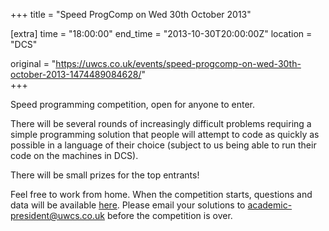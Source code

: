 +++
title = "Speed ProgComp on Wed 30th October 2013"

[extra]
time = "18:00:00"
end_time = "2013-10-30T20:00:00Z"
location = "DCS"

original = "https://uwcs.co.uk/events/speed-progcomp-on-wed-30th-october-2013-1474489084628/"    
+++

Speed programming competition, open for anyone to enter.

There will be several rounds of increasingly difficult problems requiring a simple programming solution that people will attempt to code as quickly as possible in a language of their choice (subject to us being able to run their code on the machines in DCS).

There will be small prizes for the top entrants\!

Feel free to work from home. When the competition starts, questions and data will be available [here](http://www.ruth.uwcs.co.uk/progcomp/301013). Please email your solutions to academic-president@uwcs.co.uk before the competition is over.

